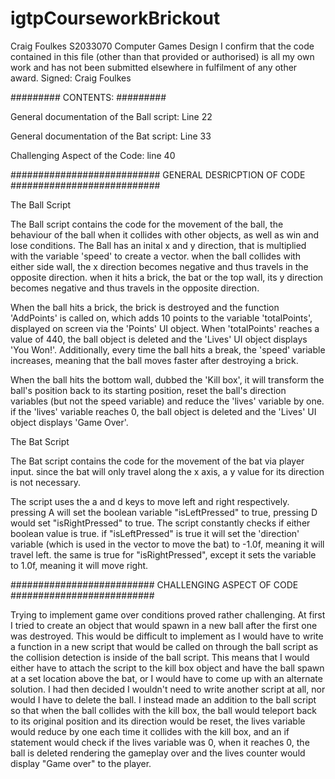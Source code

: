 # igtpCourseworkBrickout
Craig Foulkes
S2033070
Computer Games Design
I confirm that the code contained in this file (other than that provided or authorised) is all my own work and has not been submitted elsewhere in fulfilment of any other award.
Signed: Craig Foulkes

#########
CONTENTS:
#########

General documentation of the Ball script: Line 22

General documentation of the Bat script: Line 33

Challenging Aspect of the Code: line 40

###########################
GENERAL DESRICPTION OF CODE
###########################

The Ball Script

The Ball script contains the code for the movement of the ball, the behaviour of the ball when it collides with other objects, as well as win and lose conditions.
The Ball has an inital x and y direction, that is multiplied with the variable 'speed' to create a vector. when the ball collides with either side wall, the x direction becomes negative and thus travels in the opposite direction. when it hits a brick, the bat or the top wall, its y direction becomes negative and thus travels in the opposite direction.

When the ball hits a brick, the brick is destroyed and the function 'AddPoints' is called on, which adds 10 points to the variable 'totalPoints', displayed on screen via the 'Points' UI object. When 'totalPoints' reaches a value of 440, the ball object is deleted and the 'Lives' UI object displays 'You Won!'. Additionally, every time the ball hits a break, the 'speed' variable increases, meaning that the ball moves faster after destroying a brick.

When the ball hits the bottom wall, dubbed the 'Kill box', it will transform the ball's position back to its starting position, reset the ball's direction variables (but not the speed variable) and reduce the 'lives' variable by one. if the 'lives' variable reaches 0, the ball object is deleted and the 'Lives' UI object displays 'Game Over'.



The Bat Script

The Bat script contains the code for the movement of the bat via player input. since the bat will only travel along the x axis, a y value for its direction is not necessary.

The script uses the a and d keys to move left and right respectively. pressing A will set the boolean variable "isLeftPressed" to true, pressing D would set "isRightPressed" to true. The script constantly checks if either boolean value is true. if "isLeftPressed" is true it will set the 'direction' variable (which is used in the vector to move the bat) to -1.0f, meaning it will travel left. the same is true for "isRightPressed", except it sets the variable to 1.0f, meaning it will move right. 

##########################
CHALLENGING ASPECT OF CODE
##########################

Trying to implement game over conditions proved rather challenging. At first I tried to create an object that would spawn in a new ball after the first one was destroyed. This would be difficult to implement as I would have to write a function in a new script that would be called on through the ball script as the collision detection is inside of the ball script. This means that I would either have to attach the script to the kill box object and have the ball spawn at a set location above the bat, or I would have to come up with an alternate solution. I had then decided I wouldn't need to write another script at all, nor would I have to delete the ball. I instead made an addition to the ball script so that when the ball collides with the kill box, the ball would teleport back to its original position and its direction would be reset, the lives variable would reduce by one each time it collides with the kill box, and an if statement would check if the lives variable was 0, when it reaches 0, the ball is deleted rendering the gameplay over and the lives counter would display "Game over" to the player.
